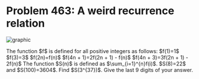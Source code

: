 # Problem 463: A weird recurrence relation

![graphic](img463.gif)

The function \$f\$ is defined for all positive integers as follows:
\$f(1)=1\$ \$f(3)=3\$ \$f(2n)=f(n)\$ \$f(4n + 1)=2f(2n + 1) - f(n)\$
\$f(4n + 3)=3f(2n + 1) - 2f(n)\$ The function \$S(n)\$ is defined as
\$\\sum\_{i=1}\^{n}f(i)\$. \$S(8)=22\$ and \$S(100)=3604\$. Find
\$S(3\^{37})\$. Give the last 9 digits of your answer.